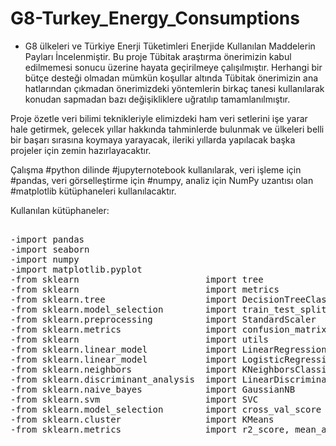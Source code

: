 # G8-Turkey_Energy_Consumptions
- G8 ülkeleri ve Türkiye Enerji Tüketimleri Enerjide Kullanılan Maddelerin Payları İncelenmiştir.
Bu proje Tübitak araştırma önerimizin kabul edilmemesi sonucu üzerine hayata geçirilmeye çalışılmıştır.
Herhangi bir bütçe desteği olmadan mümkün koşullar altında Tübitak önerimizin ana hatlarından çıkmadan önerimizdeki yöntemlerin birkaç tanesi kullanılarak konudan sapmadan bazı değişikliklere uğratılıp tamamlanılmıştır.


Proje özetle veri bilimi teknikleriyle elimizdeki ham veri setlerini işe yarar hale getirmek, gelecek yıllar hakkında tahminlerde bulunmak ve ülkeleri belli bir başarı sırasına koymaya yarayacak, ileriki yıllarda yapılacak başka projeler için zemin hazırlayacaktır.

Çalışma #python dilinde #jupyternotebook kullanılarak, veri işleme için #pandas, veri görselleştirme için #numpy, analiz için NumPy uzantısı olan #matplotlib kütüphaneleri kullanılacaktır.

Kullanılan kütüphaneler:

  <pre>

-import pandas 
-import seaborn 
-import numpy 
-import matplotlib.pyplot  
-from sklearn                        import tree 
-from sklearn                        import metrics 
-from sklearn.tree                   import DecisionTreeClassifier  
-from sklearn.model_selection        import train_test_split 
-from sklearn.preprocessing          import StandardScaler 
-from sklearn.metrics                import confusion_matrix
-from sklearn                        import utils 
-from sklearn.linear_model           import LinearRegression 
-from sklearn.linear_model           import LogisticRegression 
-from sklearn.neighbors              import KNeighborsClassifier 
-from sklearn.discriminant_analysis  import LinearDiscriminantAnalysis
-from sklearn.naive_bayes            import GaussianNB 
-from sklearn.svm                    import SVC 
-from sklearn.model_selection        import cross_val_score 
-from sklearn.cluster                import KMeans 
-from sklearn.metrics                import r2_score, mean_absolute_error, mean_squared_error 

</pre>
